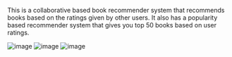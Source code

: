 This is a collaborative based book recommender system that recommends books based on the ratings
given by other users. It also has a popularity based recommender system that gives you top 50 books
based on user ratings. 

![image](https://user-images.githubusercontent.com/79584438/199257707-87905fc4-8cbd-4abb-82a1-c5ec909f6cd8.png)
![image](https://user-images.githubusercontent.com/79584438/199257926-9d2cb734-63b0-4269-b1a2-357033e2ed4a.png)
![image](https://user-images.githubusercontent.com/79584438/199258001-b4d1fbaa-630a-47ff-9a77-efce8ed7acff.png)
